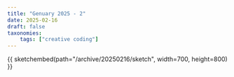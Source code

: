 ```yaml
---
title: "Genuary 2025 - 2"
date: 2025-02-16
draft: false
taxonomies:
    tags: ["creative coding"]
---
```

 {{ sketchembed(path="/archive/20250216/sketch", width=700, height=800) }}
